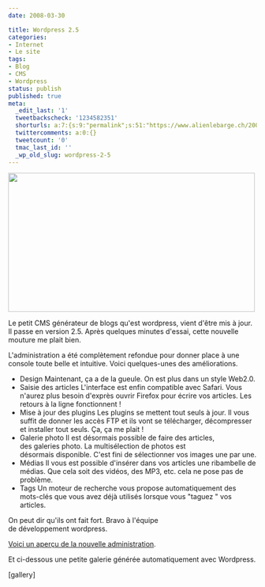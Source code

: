 ```yaml
---
date: 2008-03-30

title: Wordpress 2.5
categories:
- Internet
- Le site
tags:
- Blog
- CMS
- Wordpress
status: publish
published: true
meta:
  _edit_last: '1'
  tweetbackscheck: '1234582351'
  shorturls: a:7:{s:9:"permalink";s:51:"https://www.alienlebarge.ch/2008/03/30/wordpress-25/";s:7:"tinyurl";s:25:"https://tinyurl.com/cbuyq4";s:4:"isgd";s:17:"https://is.gd/isQh";s:5:"bitly";s:19:"https://bit.ly/10RC4";s:5:"snipr";s:22:"https://snipr.com/bcclk";s:5:"snurl";s:22:"https://snurl.com/bcclk";s:7:"snipurl";s:24:"https://snipurl.com/bcclk";}
  twittercomments: a:0:{}
  tweetcount: '0'
  tmac_last_id: ''
  _wp_old_slug: wordpress-2-5
---
```

<img class="alignnone size-full wp-image-457" title="Wordpress 2.5" alt="" src="https://dlgjp9x71cipk.cloudfront.net/2008/03/wp25.png" width="500" height="281" />

Le petit CMS générateur de blogs qu'est wordpress, vient d'être mis à jour. Il passe en version 2.5.
Après quelques minutes d'essai, cette nouvelle mouture me plait bien.

L'administration a été complètement refondue pour donner place à une console toute belle et intuitive. Voici quelques-unes des améliorations.

<!--more-->
<ul>
	<li>Design
Maintenant, ça a de la gueule. On est plus dans un style Web2.0.</li>
	<li>Saisie des articles
L'interface est enfin compatible avec Safari. Vous n'aurez plus besoin d'exprès ouvrir Firefox pour écrire vos articles. Les retours à la ligne fonctionnent !</li>
	<li>Mise à jour des plugins
Les plugins se mettent tout seuls à jour. Il vous suffit de donner les accès FTP et ils vont se télécharger, décompresser et installer tout seuls. Ça, ça me plait !</li>
	<li>Galerie photo
Il est désormais possible de faire des articles, des galeries photo. La multisélection de photos est désormais disponible. C'est fini de sélectionner vos images une par une.</li>
	<li>Médias
Il vous est possible d'insérer dans vos articles une ribambelle de médias. Que cela soit des vidéos, des MP3, etc. cela ne pose pas de problème.</li>
	<li>Tags
Un moteur de recherche vous propose automatiquement des mots-clés que vous avez déjà utilisés lorsque vous "taguez " vos articles.</li>
</ul>
On peut dir qu'ils ont fait fort. Bravo à l'équipe de développement wordpress.

<a title="Vidéo de l'admin de WP2.5" href="https://wordpress.org/development/2008/03/wordpress-25-rc2/">Voici un aperçu de la nouvelle administration</a>.

Et ci-dessous une petite galerie générée automatiquement avec Wordpress.

[gallery]
